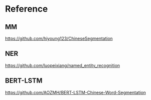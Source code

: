 # Reference

## MM

https://github.com/hiyoung123/ChineseSegmentation

## NER

https://github.com/luopeixiang/named_entity_recognition

## BERT-LSTM

https://github.com/AOZMH/BERT-LSTM-Chinese-Word-Segmentation
